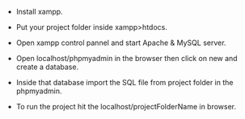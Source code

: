 - Install xampp.

- Put your project folder inside xampp>htdocs.

- Open xampp control pannel and start Apache & MySQL server.

- Open localhost/phpmyadmin in the browser then click on new and create a database.

- Inside that database import the SQL file from project folder in the phpmyadmin.

- To run the project hit the localhost/projectFolderName in browser.
